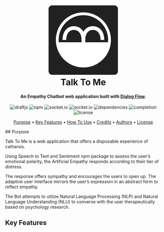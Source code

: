 
<h1 align="center">
  <br>
  <a href="https://github.com/fxm84625/Talk-To-Me"><img src="/docs/images/Logo224.png" alt="TalkToMe"></a>
  <br>
  Talk To Me
  <br>
</h1>
<h4 align="center">An Empathy Chatbot web application built with <a href="https://dialogflow.com/" target="blank">Dialog Flow</a>.</h4>

<p align="center">
  <img src="https://img.shields.io/badge/apiai-v4.0.3-blue.svg"
       alt="draftjs">
  <img src="https://img.shields.io/badge/npm-v5.6.0-blue.svg"
       alt="npm">
  <img src="https://img.shields.io/badge/socket.io-v2.0.4-blue.svg"
      alt="socket.io">
  <img src="https://img.shields.io/badge/sentiment-v4.2.0-blue.svg"
      alt="socket.io">
  <img src="https://img.shields.io/badge/dependencies-up%20to%20date-brightgreen.svg"
       alt="dependencies">
  <img src="https://img.shields.io/badge/completion-70%25-orange.svg"
      alt="completion">
  <img src="https://img.shields.io/badge/license-MIT-blue.svg"
       alt="license">
</p>


<p align="center">
  <a href="#purpose">Purpose</a> •
  <a href="#key-features">Key Features</a> •
  <a href="#how-to-use">How To Use</a> •
  <a href="#credits">Credits</a> •
  <a href="#authors">Authors</a> •
  <a href="#license">License</a>
</p>
<!-- Used Sentiment package-->
## Purpose

Talk To Me is a web application that offers a disposable experience of catharsis.

Using Speech to Text and Sentiment npm package to assess the user’s emotional polarity, the Artificial Empathy responds according to their tier of distress.

The response offers sympathy and encourages the users to open up. The adaptive user interface mirrors the user’s expression in an abstract form to reflect empathy.

The Bot attempts to utilize Natural Language Processing (NLP) and Natural Language Understanding (NLU)
to converse with the user therapeutically based on psychology research.

## Key Features
